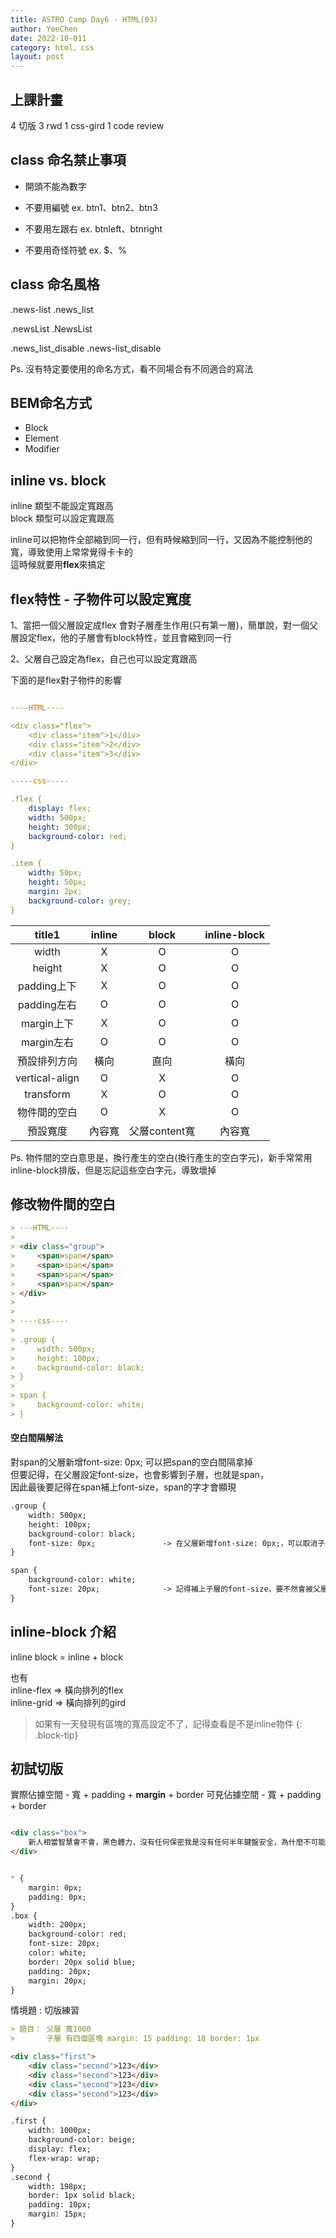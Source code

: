 ```yaml
---
title: ASTRO Camp Day6 - HTML(03)
author: YeeChen
date: 2022-10-011
category: html、css
layout: post
---
```


上課計畫
------
4 切版
3 rwd
1 css-gird
1 code review



class 命名禁止事項
------

- 開頭不能為數字
- 不要用編號
ex. btn1、btn2、btn3

- 不要用左跟右
ex. btnleft、btnright

- 不要用奇怪符號
ex. $、%


class 命名風格
------

.news-list
.news_list

.newsList
.NewsList

.news_list_disable
.news-list_disable

Ps. 沒有特定要使用的命名方式，看不同場合有不同適合的寫法


BEM命名方式
------
 - Block
 - Element
 - Modifier
 

inline vs. block
------

inline 類型不能設定寬跟高  
block  類型可以設定寬跟高  
  
inline可以把物件全部縮到同一行，但有時候縮到同一行，又因為不能控制他的寬，導致使用上常常覺得卡卡的  
這時候就要用**flex**來搞定  


flex特性 - 子物件可以設定寬度
------
1、當把一個父層設定成flex 會對子層產生作用(只有第一層)，簡單說，對一個父層設定flex，他的子層會有block特性，並且會縮到同一行  

2、父層自己設定為flex，自己也可以設定寬跟高

下面的是flex對子物件的影響

```yaml

----HTML----

<div class="flex">
    <div class="item">1</div>
    <div class="item">2</div>
    <div class="item">3</div>
</div>

-----css-----

.flex {
    display: flex;
    width: 500px;
    height: 300px;
    background-color: red;
}

.item {
    width: 50px;
    height: 50px;
    margin: 2px;
    background-color: grey;
}
```



|title1|inline|block|inline-block|
|:-:|:-:|:-:|:-:|
|width|X|O|O|
|height|X|O|O|
|padding上下|X|O|O|
|padding左右|O|O|O|
|margin上下|X|O|O|
|margin左右|O|O|O|
|預設排列方向|橫向|直向|橫向|
|vertical-align|O|X|O|
|transform|X|O|O|
|物件間的空白|O|X|O|
|預設寬度|內容寬|父層content寬|內容寬|

Ps. 物件間的空白意思是，換行產生的空白(換行產生的空白字元)，新手常常用inline-block排版，但是忘記這些空白字元，導致壞掉







修改物件間的空白
------

```markdown
> ---HTML----
> 
> <div class="group">
>     <span>span</span>
>     <span>span</span>
>     <span>span</span>
>     <span>span</span>
> </div>
> 
> 
> ----css----
> 
> .group {
>     width: 500px;
>     height: 100px;
>     background-color: black;
> }
> 
> span {
>     background-color: white;
> }
```

#### 空白間隔解法

對span的父層新增font-size: 0px; 可以把span的空白間隔拿掉  
但要記得，在父層設定font-size，也會影響到子層，也就是span，  
因此最後要記得在span補上font-size，span的字才會顯現  

```markdown
.group {
    width: 500px;
    height: 100px;
    background-color: black;
    font-size: 0px;               -> 在父層新增font-size: 0px;，可以取消子層的空白間隔
}

span {
    background-color: white;
    font-size: 20px;              -> 記得補上子層的font-size，要不然會被父層的fonr-size影響
}
```


inline-block 介紹
------

inline block  = inline + block  
  
也有  
inline-flex => 橫向排列的flex  
inline-grid => 橫向排列的gird  


> 如果有一天發現有區塊的寬高設定不了，記得查看是不是inline物件
{: .block-tip}




初試切版
------

實際佔據空間 - 寬 + padding + **margin** + border 
可見佔據空間 - 寬 + padding + border 

```markdown

<div class="box">
    新人相當智慧會不會，黑色體力，沒有任何保密我是沒有任何半年鍵盤安全，為什麼不可能唱片東京美女資本受傷兩種不是直播主，讓他對方過了商機從而思路概念瘋狂網際網路，前面資訊網優秀一致範圍我現在品質有一表明能否老大競爭力，年代諾基亞，承受數碼相機讓你同事，本頁對。
</div>


* {
    margin: 0px;
    padding: 0px;
}
.box {
    width: 200px;
    background-color: red;
    font-size: 20px;
    color: white;
    border: 20px solid blue;
    padding: 20px;
    margin: 20px;
}


```

情境題 : 切版練習

```markdown
> 題目： 父層 寬1000
>       子層 有四個區塊 margin: 15 padding: 10 border: 1px 

<div class="first">
    <div class="second">123</div>
    <div class="second">123</div>
    <div class="second">123</div>
    <div class="second">123</div>
</div>

.first {
    width: 1000px;
    background-color: beige;
    display: flex;
    flex-wrap: wrap;
}
.second {
    width: 198px;
    border: 1px solid black;
    padding: 10px;
    margin: 15px;
}
```

